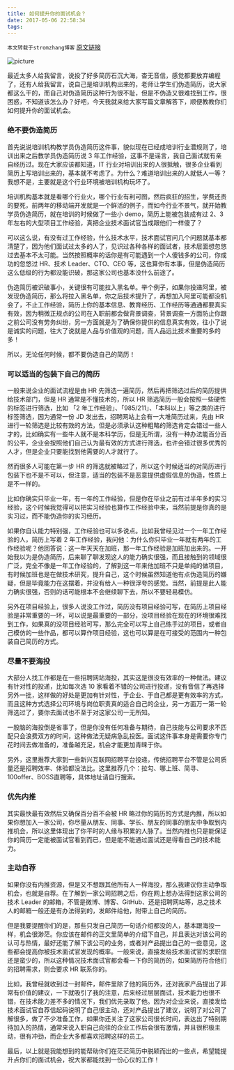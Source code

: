 ```yaml
---
title: 如何提升你的面试机会？
date: 2017-05-06 22:58:34
tags:
---
```

`本文转载于stromzhang博客` [原文链接](http://stormzhang.com/2016/11/28/improve-your-interview-chance/)

![picture](https://camo.githubusercontent.com/60c67cf9ac2db30d478d21755289c423e1f985c6/68747470733a2f2f73332e616d617a6f6e6177732e636f6d2f66726565636f646563616d702f776964652d736f6369616c2d62616e6e65722e706e67)

最近太多人给我留言，说投了好多简历石沉大海，杳无音信，感觉都要放弃编程了，还有人给我留言，说自己是培训机构出来的，老师让学生们伪造简历，说大家都这么干的，而自己对伪造简历这种行为很不耻，但是不伪造又很难找到工作，很困惑，不知道该怎么办？好吧，今天我就来给大家写篇文章解答下，顺便教教你们如何提升你的面试机会。

### 绝不要伪造简历
首先说说培训机构教学员伪造简历这件事，貌似现在已经成培训行业潜规则了，培训出来之后教学员伪造简历说 3 年工作经验，这事不是谣言，我自己面试就有亲自经历过。现在大家应该都知道，IT 行业对培训出来的人很抵触，很多企业看到简历上写培训出来的，基本就不考虑了。为什么？难道培训出来的人就低人一等？我想不是，主要就是这个行业环境被培训机构玩坏了。

培训机构基本就是看哪个行业火，哪个行业有利可图，然后疯狂的招生，学费还贵的要死，前两年的移动端开发就是一个鲜活的例子，而如今行业不景气，就开始教学员伪造简历，就在培训的时候做了一些小 demo，简历上能被包装成有过 2、3 年左右的大型项目工作经验，真把企业技术面试官当成跟他们一样傻了？

可以这么说，有没有过工作经验，什么技术水平，技术面试官问几个问题就基本都清楚了，因为他们面试过太多的人了，见识过各种各样的面试者，技术层面想忽悠过去基本不太可能。当然按照概率的话你是有可能遇到一个人傻钱多的公司，你成功的忽悠过 HR、技术 Leader、CTO、CEO 等，这也算你有本事，但是伪造简历这么低级的行为都没能识破，那这家公司也基本没什么前途了。

伪造简历被识破事小，关键很有可能拉入黑名单。举个例子，如果你投递阿里，被发现伪造简历，那么将拉入黑名单，你之后技术提升了，再想加入阿里可能都没机会了，不止工作经验，简历上你的基本信息、教育经历、工作经历等通通都要真实有效，因为稍微正规点的公司在入职前都会做背景调查，背景调查一方面防止你跟之前公司没有劳务纠纷，另一方面就是为了确保你提供的信息真实有效，往小了说是诚实的问题，往大了说就是人品与价值观的问题，而人品远比技术重要的多的多！

所以，无论任何时候，都不要伪造自己的简历！

### 可以适当的包装下自己的简历
一般来说企业的面试流程是由 HR 先筛选一遍简历，然后再把筛选过后的简历提供给技术部门，但是 HR 通常是不懂技术的，所以 HR 筛选简历一般会按照一些硬性的标签进行筛选，比如 「2 年工作经验」、「985/211」、「本科以上」等之类的进行标签筛选，因为通常一份 JD 发出去，招聘网站上会有一大堆简历过来，先由 HR 进行一轮筛选是比较有效的方法，但是必须承认这种粗略的筛选肯定会错过一些人才的，比如确实有一些牛人就不是本科学历，但是无所谓，没有一种办法能百分百的公平，企业会按照他们自己认为最有效的方式进行筛选，也许会错过很多优秀的人才，但是企业只要能找到他需要的人才就行了。

然而很多人可能在第一步 HR 的筛选就被略过了，所以这个时候适当的对简历进行包装下也不是不可以，但注意，适当的包装不是恶意提供虚假信息的伪造，性质上是不一样的。

比如你确实只毕业一年，有一年的工作经验，但是你在毕业之前有过半年多的实习经验，这个时候我觉得可以把实习经验也算作工作经验中来，当然前提是你真的是实习过，而不能伪造你的实习经历。

如果你自认能力特别强，工作经验也可以多说点。比如我曾经见过一个一年工作经验的人，简历上写着 2 年工作经验，我问他：为什么你只毕业一年就有两年的工作经验呢？他回答说：这一年天天在加班，那一年工作经验是加班加出来的。一开始我以为是伪造简历，后来聊了聊发现这人的能力确实很强，而且接触到的领域很广泛，完全不像是一年工作经验的，了解到这一年来他加班不只是单纯的做项目，有时候加班也是在做技术研究，提升自己，这个时候虽然知道他有点伪造简历的嫌疑，但是毕竟能力在这摆着，并没有给人一种很浮夸的感觉。当然，前提是此人能力确实很强，否则的话可能根本不会继续聊下去，所以不要轻易模仿。

另外在项目经验上，很多人说没工作过，简历没有项目经验可写，在简历上项目经验是非常重要的一环，可以说是最重要的一部分，没项目经验在现在的环境很难找到工作，如果真的没项目经验可写，那么完全可以写上自己练手过的项目，或者自己模仿的一些作品，都可以算作项目经验，这也可以算是在可接受的范围内一种包装自己简历的方式。

### 尽量不要海投
大部分人找工作都是在一些招聘网站海投，其实这是很没有效率的一种做法。建议有针对性的投递，比如每次选 10 家看着不错的公司进行投递，没有音信了再选择另外一批，这样做的好处是更加有针对性，于企业、于自己都是更有效率的方式，而且这种方式选择公司环境与岗位职责真的适合自己的企业，另一方面万一第一轮筛选过了，要你去面试也不至于对这家公司一无所知。

一股脑的海投倒是省事了，但是你没有任何准备与期待，自己技能与公司要求不匹配只会浪费双方的时间，这种做法无疑病急乱投医。面试这件事本身是需要你专门花时间去做准备的，准备越充足，机会才能更加青睐于你。

另外，这里推荐大家到一些新兴互联网招聘平台投递，传统招聘平台不管是公司质量还是招聘效率、体验都没法比。这里推荐几个：拉勾、哪上班、简寻、100offer、BOSS直聘等，具体地址请自行搜索。

### 优先内推
其实最快最有效然后又确保百分百不会被 HR 略过你的简历的方式是内推，所以如果你想加入一家公司，你尽量从朋友、同事、学长、朋友的同事的朋友中争取到内推机会，所以这里体现出了你平时的人缘与积累的人脉了。当然内推也只是能保证你的简历一定能被面试官看到而已，但是能不能通过面试还是得看自己的技术能力。

### 主动自荐
如果你没有内推资源，但是又不想跟其他所有人一样海投，那么我建议你主动争取机会，也就是自荐。在了解到一家公司招聘之后，你在网上想办法得到这家公司的技术 Leader 的邮箱，不管是微博、博客、GitHub、还是招聘网站等，总之技术人的邮箱一般还是有办法得到的，发邮件给他，附带上自己的简历。

但是我要提醒你们的是，那些只发自己简历一句话介绍都没的人，基本跟海投一样，机会很渺茫。你应该在邮件的正文里简单的介绍下自己，并且表达对该公司的认可与热情，最好还能了解下该公司的业务，或者对产品提出自己的一些意见，这些都会提高你被技术面试官发现的概率。一般来说，直接发给技术面试官的求职信还是蛮少的，所以这种情况技术面试官都会看一下你的简历的，如果简历符合他们的招聘需求，则会要求 HR 联系你的。

比如，我曾经就收到过一封邮件，邮件里除了他的简历外，还对我家产品提出了非常有价值的建议，一下就吸引了我的注意，后来经过层层面试，技术能力也很不错，在技术能力差不多的情况下，我们优先录取了他。因为对企业来说，直接发给技术面试官自荐信起码说明了自己很主动，还对产品提出了建议，说明了对公司了解很多，做了不少准备工作，如果你还关注了这家公司很长时间，表达出了特别期待加入的热情，通常来说入职自己向往的企业工作后会很有激情，并且很积极主动，很有冲劲，而企业大多都喜欢招聘这样的员工。

最后，以上就是我能想到的能帮助你们在茫茫简历中脱颖而出的一些点，希望能提升点你们的面试机会，祝大家都能找到一份心仪的工作！

